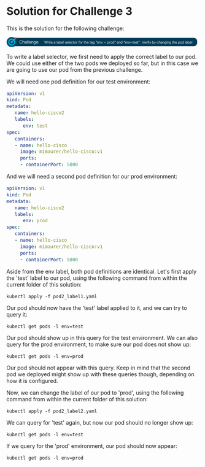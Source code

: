 # Solution for Challenge 3

This is the solution for the following challenge:

![Challenge 3](../../img/challenge3.png?raw=true "Challenge 3")

To write a label selector, we first need to apply the correct label to our pod. We could use either of the two pods we deployed so far, but in this case we are going to use our pod from the previous challenge.

We will need one pod definition for our test environment:

```yaml
apiVersion: v1
kind: Pod
metadata:
   name: hello-cisco2
   labels:
      env: test
spec:
   containers:
   - name: hello-cisco
     image: mimaurer/hello-cisco:v1
     ports:
     - containerPort: 5000
 ```

And we will need a second pod definition for our prod environment:

```yaml
apiVersion: v1
kind: Pod
metadata:
   name: hello-cisco2
   labels:
      env: prod
spec:
   containers:
   - name: hello-cisco
     image: mimaurer/hello-cisco:v1
     ports:
     - containerPort: 5000
 ```

Aside from the env label, both pod definitions are identical. Let's first apply the 'test' label to our pod, using the following command from within the current folder of this solution:

```
kubectl apply -f pod2_label1.yaml
```

Our pod should now have the 'test' label applied to it, and we can try to query it:

```
kubectl get pods -l env=test
```

Our pod should show up in this query for the test environment. We can also query for the prod environment, to make sure our pod does not show up:

```
kubectl get pods -l env=prod
```

Our pod should not appear with this query. Keep in mind that the second pod we deployed might show up with these queries though, depending on how it is configured.

Now, we can change the label of our pod to 'prod', using the following command from within the current folder of this solution:

```
kubectl apply -f pod2_label2.yaml
```

We can query for 'test' again, but now our pod should no longer show up:

```
kubectl get pods -l env=test
```

If we query for the 'prod' environment, our pod should now appear:

```
kubectl get pods -l env=prod
```
